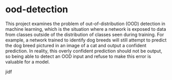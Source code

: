 # ood-detection

This project examines the problem of out-of-distribution (OOD) detection in machine learning, which is the situation where a network is exposed to data from classes outside of the distribution of classes seen during training. For example, a network trained to identify dog breeds will still attempt to predict the dog breed pictured in an image of a cat and output a confident prediction. In reality, this overly confident prediction should not be output, so being able to detect an OOD input and refuse to make this error is valuable for a model.  

jidf
